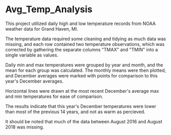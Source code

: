 # Avg_Temp_Analysis
This project utilized daily high and low temperature records from NOAA weather data for Grand Haven, MI. 

The temperature data required some cleaning and tidying as much data was missing, and each row contained two temperature observations, which was corrected by gathering the separate columns "TMAX" and "TMIN" into a single variable as values.

Daily min and max temperatures were grouped by year and month, and the mean for each group was calculated. The monthly means were then plotted, and December averages were marked with points for comparison to this year's December averages.

Horizontal lines were drawn at the most recent December's average max and min temperatures for ease of comparison.

The results indicate that this year's December temperatures were lower than most of the previous 14 years, and not as warm as percieved.

It should be noted that much of the data between August 2016 and August 2018 was missing.
